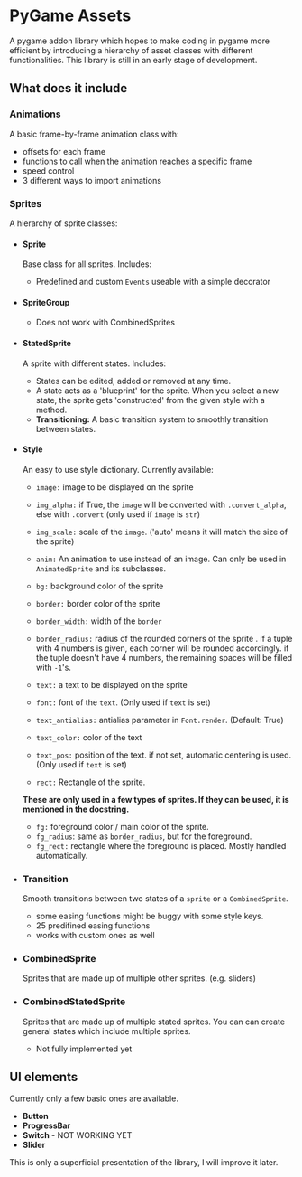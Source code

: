 # PyGame Assets

A pygame addon library which hopes to make coding in pygame more efficient by introducing a hierarchy of asset classes with different functionalities.
This library is still in an early stage of development.



## What does it include

### Animations
A basic frame-by-frame animation class with:
- offsets for each frame
- functions to call when the animation reaches a specific frame
- speed control
- 3 different ways to import animations



### Sprites
A hierarchy of sprite classes:


- #### Sprite
    Base class for all sprites. Includes:
    - Predefined and custom `Events` useable with a simple decorator


- #### SpriteGroup
    - Does not work with CombinedSprites


- #### StatedSprite
    A sprite with different states. Includes:
    - States can be edited, added or removed at any time.
    - A state acts as a 'blueprint' for the sprite. When you select a new state, the sprite gets 'constructed' from the given style with a method.
    - **Transitioning:** A basic transition system to smoothly transition between states.


- #### Style
    An easy to use style dictionary. Currently available:
    - `image:` image to be displayed on the sprite
    - `img_alpha:` if True, the `image` will be converted with `.convert_alpha`, else with `.convert` (only used if `image` is `str`)
    - `img_scale:` scale of the `image`. ('auto' means it will match the size of the sprite)

    - `anim:` An animation to use instead of an image. Can only be used in `AnimatedSprite` and its subclasses.

    - `bg:`  background color of the sprite

    - `border:` border color of the sprite
    - `border_width:` width of the `border`
    - `border_radius:` radius of the rounded corners of the sprite .
        if a tuple with 4 numbers is given, each corner will be rounded accordingly. 
        if the tuple doesn't have 4 numbers, the remaining spaces will be filled with `-1`'s.

    - `text:`  a text to be displayed on the sprite
    - `font:` font of the `text`. (Only used if `text` is set)
    - `text_antialias:` antialias parameter in `Font.render`. (Default: True)
    - `text_color:` color of the text
    - `text_pos:` position of the text. if not set, automatic centering is used. (Only used if `text` is set)

    - `rect:` Rectangle of the sprite.


    **These are only used in a few types of sprites. If they can be used, it is mentioned in the docstring.**

    - `fg:` foreground color / main color of the sprite.
    - `fg_radius`: same as `border_radius`, but for the foreground.
    - `fg_rect:` rectangle where the foreground is placed. Mostly handled automatically.


- ### Transition
    Smooth transitions between two states of a `sprite` or a `CombinedSprite`.
    - some easing functions might be buggy with some style keys.
    - 25 predifined easing functions
    - works with custom ones as well


- ### CombinedSprite
    Sprites that are made up of multiple other sprites. (e.g. sliders)


- ### CombinedStatedSprite
    Sprites that are made up of multiple stated sprites. You can can create general states which include multiple sprites.
    - Not fully implemented yet



## UI elements
Currently only a few basic ones are available.

- **Button**
- **ProgressBar**
- **Switch** - NOT WORKING YET
- **Slider**




This is only a superficial presentation of the library, I will improve it later.
